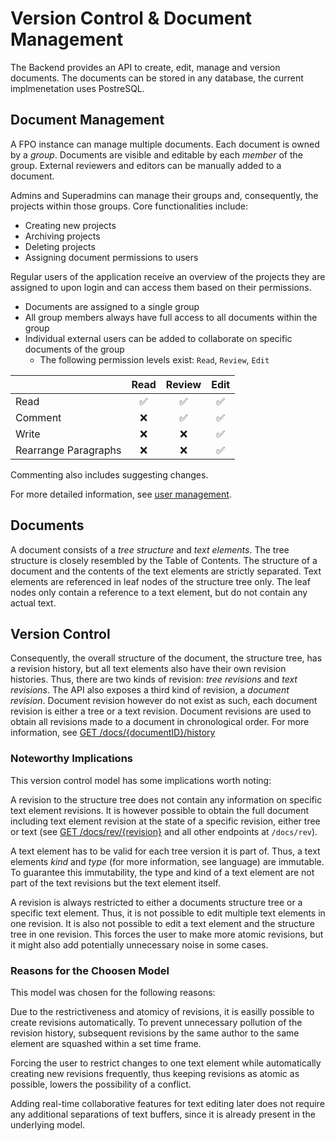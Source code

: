 # Version Control & Document Management

The Backend provides an API to create, edit, manage and version documents.
The documents can be stored in any database, the current implmenetation uses PostreSQL.

## Document Management

A FPO instance can manage multiple documents. Each document is owned by a *group*.
Documents are visible and editable by each *member* of the group.
External reviewers and editors can be manually added to a document.

Admins and Superadmins can manage their groups and, consequently, the projects within those groups. Core functionalities include:

* Creating new projects
* Archiving projects
* Deleting projects
* Assigning document permissions to users

Regular users of the application receive an overview of the projects they are assigned to upon login and can access them based on their permissions.

- Documents are assigned to a single group
- All group members always have full access to all documents within the group
- Individual external users can be added to collaborate on specific documents of the group
  - The following permission levels exist: `Read`, `Review`, `Edit`

|                      | Read | Review | Edit |
|----------------------|:----:|:------:|:----:|
| Read                 |✅    |✅     |✅    |
| Comment              |❌    |✅     |✅    |
| Write                |❌    |❌     |✅    |
| Rearrange Paragraphs |❌    |❌     |✅    |

Commenting also includes suggesting changes.

For more detailed information, see [user management](user-management).

## Documents

A document consists of a *tree structure* and *text elements*.
The tree structure is closely resembled by the Table of Contents.
The structure of a document and the contents of the text elements are strictly separated.
Text elements are referenced in leaf nodes of the structure tree only.
The leaf nodes only contain a reference to a text element, but do not contain any actual text.

## Version Control

Consequently, the overall structure of the document, the structure tree, has a
revision history, but all text elements also have their own revision histories.
Thus, there are two kinds of revision: *tree revisions* and *text revisions*.
The API also exposes a third kind of revision, a *document revision*.
Document revision however do not exist as such, each document revision is either a
tree or a text revision.
Document revisions are used to obtain all revisions made to a document in chronological order.
For more information, see [GET /docs/\{documentID\}/history](https://fpo.bahn.sh/swagger/#/default/get_docs__documentID__history)

### Noteworthy Implications

This version control model has some implications worth noting:

A revision to the structure tree does not contain any information on specific text
element revisions. It is however possible to obtain the full document including text
element revision at the state of a specific revision, either tree or text
(see [GET /docs/rev/\{revision\}](https://fpo.bahn.sh/swagger/#/default/get_docs__documentID__rev__revision_) and all other endpoints at `/docs/rev`).

A text element has to be valid for each tree version it is part of.
Thus, a text elements *kind* and *type* (for more information, see language) are immutable.
To guarantee this immutability, the type and kind of a text element are not part of the text revisions but the text element itself.

A revision is always restricted to either a documents structure tree or a specific text element.
Thus, it is not possible to edit multiple text elements in one revision.
It is also not possible to edit a text element and the structure tree in one revision.
This forces the user to make more atomic revisions, but it might also add potentially unnecessary noise in some cases.

### Reasons for the Choosen Model

This model was chosen for the following reasons:

Due to the restrictiveness and atomicy of revisions, it is easilly possible to create revisions automatically.
To prevent unnecessary pollution of the revision history, subsequent revisions by the same author to the same element are squashed within a set time frame.

Forcing the user to restrict changes to one text element while automatically creating new revisions frequently, thus keeping revisions as atomic as possible, lowers the possibility of a conflict.

Adding real-time collaborative features for text editing later does not require any additional separations of text buffers, since it is already present in the underlying model.

